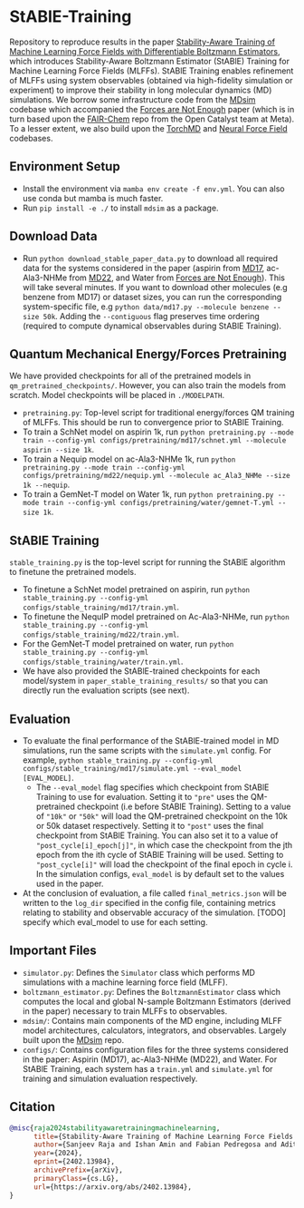 # StABlE-Training
Repository to reproduce results in the paper [Stability-Aware Training of Machine Learning Force Fields with Differentiable Boltzmann Estimators](https://arxiv.org/abs/2402.13984), which introduces Stability-Aware Boltzmann Estimator (StABlE) Training for Machine Learning Force Fields (MLFFs). StABlE Training enables refinement of MLFFs using system observables (obtained via high-fidelity simulation or experiment) to improve their stability in long molecular dynamics (MD) simulations. We borrow some infrastructure code from the [MDsim](https://github.com/kyonofx/MDsim) codebase which accompanied the [Forces are Not Enough](https://arxiv.org/abs/2210.07237) paper (which is in turn based upon the [FAIR-Chem](https://github.com/FAIR-Chem/fairchem) repo from the Open Catalyst team at Meta). To a lesser extent, we also build upon the [TorchMD](https://github.com/torchmd/mdgrad) and [Neural Force Field](https://github.com/learningmatter-mit/NeuralForceField) codebases. 

## Environment Setup
- Install the environment via ```mamba env create -f env.yml```. You can also use conda but mamba is much faster.
- Run ```pip install -e ./``` to install ```mdsim``` as a package.

## Download Data
- Run ```python download_stable_paper_data.py``` to download all required data for the systems considered in the paper (aspirin from [MD17](http://www.sgdml.org/#datasets), ac-Ala3-NHMe from [MD22](http://www.sgdml.org/#datasets), and Water from [Forces are Not Enough](https://arxiv.org/abs/2210.07237)). This will take several minutes. If you want to download other molecules (e.g benzene from MD17) or dataset sizes, you can run the corresponding system-specific file, e.g ```python data/md17.py --molecule benzene --size 50k```. Adding the ```--contiguous``` flag preserves time ordering (required to compute dynamical observables during StABlE Training).

## Quantum Mechanical Energy/Forces Pretraining
We have provided checkpoints for all of the pretrained models in ```qm_pretrained_checkpoints/```. However, you can also train the models from scratch. Model checkpoints will be placed in ```./MODELPATH```.
- ```pretraining.py```: Top-level script for traditional energy/forces QM training of MLFFs. This should be run to convergence prior to StABlE Training. 
- To train a SchNet model on aspirin 1k, run ```python pretraining.py --mode train --config-yml configs/pretraining/md17/schnet.yml --molecule aspirin --size 1k```. 
- To train a Nequip model on ac-Ala3-NHMe 1k, run ```python pretraining.py --mode train --config-yml configs/pretraining/md22/nequip.yml --molecule ac_Ala3_NHMe --size 1k --nequip```. 
- To train a GemNet-T model on Water 1k, run ```python pretraining.py --mode train --config-yml configs/pretraining/water/gemnet-T.yml --size 1k```. 

## StABlE Training
```stable_training.py``` is the top-level script for running the StABlE algorithm to finetune the pretrained models.

- To finetune a SchNet model pretrained on aspirin, run ```python stable_training.py --config-yml configs/stable_training/md17/train.yml```.
- To finetune the NequIP model pretrained on Ac-Ala3-NHMe, run ```python stable_training.py --config-yml configs/stable_training/md22/train.yml```. 
- For the GemNet-T model pretrained on water, run ```python stable_training.py --config-yml configs/stable_training/water/train.yml```. 
- We have also provided the StABlE-trained checkpoints for each model/system in ```paper_stable_training_results/``` so that you can directly run the evaluation scripts (see next).

## Evaluation
- To evaluate the final performance of the StABlE-trained model in MD simulations, run the same scripts with the ```simulate.yml``` config. For example, ```python stable_training.py --config-yml configs/stable_training/md17/simulate.yml --eval_model [EVAL_MODEL]```.
  - The ```--eval_model``` flag specifies which checkpoint from StABlE Training to use for evaluation. Setting it to ```"pre"``` uses the QM-pretrained checkpoint (i.e before StABlE Training). Setting to a value of ```"10k"``` or       ```"50k"``` will load the QM-pretrained checkpoint on the 10k or 50k dataset respectively. Setting it to ```"post"``` uses the final checkpoint from StABlE Training. You can also set it to a value of ```"post_cycle[i]_epoch[j]"```, in which case the checkpoint from the jth epoch from the ith cycle of StABlE Training will be used. Setting to ```"post_cycle[i]"``` will load the checkpoint of the final epoch in cycle i. In the simulation configs, ```eval_model``` is by default set to the values used in the paper.
- At the conclusion of evaluation, a file called ```final_metrics.json``` will be written to the ```log_dir``` specified in the config file, containing metrics relating to stability and observable accuracy of the simulation. [TODO] specify which eval_model to use for each setting. 

## Important Files
- ```simulator.py```: Defines the ```Simulator``` class which performs MD simulations with a machine learning force field (MLFF).
- ```boltzmann_estimator.py```: Defines the ```BoltzmannEstimator``` class which computes the local and global N-sample Boltzmann Estimators (derived in the paper) necessary to train MLFFs to observables.
- ```mdsim/```: Contains main components of the MD engine, including MLFF model architectures, calculators, integrators, and observables. Largely built upon the [MDsim](https://github.com/kyonofx/MDsim) repo.
- ```configs/```: Contains configuration files for the three systems considered in the paper: Aspirin (MD17), ac-Ala3-NHMe (MD22), and Water. For StABlE Training, each system has a ```train.yml``` and ```simulate.yml``` for training and simulation evaluation respectively.
  
## Citation

```bibtex
@misc{raja2024stabilityawaretrainingmachinelearning,
      title={Stability-Aware Training of Machine Learning Force Fields with Differentiable Boltzmann Estimators}, 
      author={Sanjeev Raja and Ishan Amin and Fabian Pedregosa and Aditi S. Krishnapriyan},
      year={2024},
      eprint={2402.13984},
      archivePrefix={arXiv},
      primaryClass={cs.LG},
      url={https://arxiv.org/abs/2402.13984}, 
}
